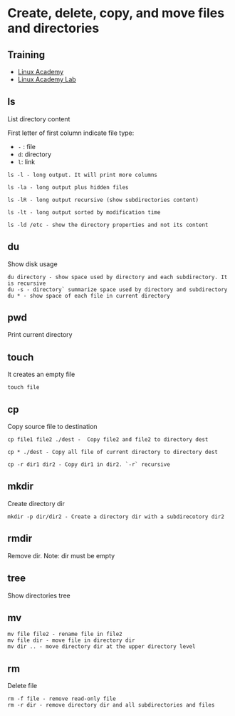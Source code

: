 # Create, delete, copy, and move files and directories

## Training
* [Linux Academy](https://linuxacademy.com/cp/courses/lesson/course/5411/lesson/9/module/428)
* [Linux Academy Lab](https://app.linuxacademy.com/hands-on-labs/5fe6701b-c1c3-43bc-be70-51d3a4163f41?redirect_uri=https:%2F%2Flinuxacademy.com%2Fcp%2Fmodules%2Fview%2Fid%2F428)

## ls
List directory content

First letter of first column indicate file type:
* `-` : file
* `d`: directory
* `l`: link

```
ls -l - long output. It will print more columns 

ls -la - long output plus hidden files

ls -lR - long output recursive (show subdirectories content)

ls -lt - long output sorted by modification time

ls -ld /etc - show the directory properties and not its content
```

## du
Show disk usage
```
du directory - show space used by directory and each subdirectory. It is recursive
du -s - directory` summarize space used by directory and subdirectory
du * - show space of each file in current directory
```

## pwd 
Print current directory

## touch
It creates an empty file
```
touch file
```

## cp
Copy source file to destination
```
cp file1 file2 ./dest -  Copy file2 and file2 to directory dest

cp * ./dest - Copy all file of current directory to directory dest

cp -r dir1 dir2 - Copy dir1 in dir2. `-r` recursive
```

## mkdir
Create directory dir
```
mkdir -p dir/dir2 - Create a directory dir with a subdirecotory dir2
```

## rmdir
Remove dir. Note: dir must be empty

## tree
Show directories tree

## mv
```
mv file file2 - rename file in file2
mv file dir - move file in directory dir
mv dir .. - move directory dir at the upper directory level
```

## rm
Delete file
```
rm -f file - remove read-only file
rm -r dir - remove directory dir and all subdirectories and files
```
